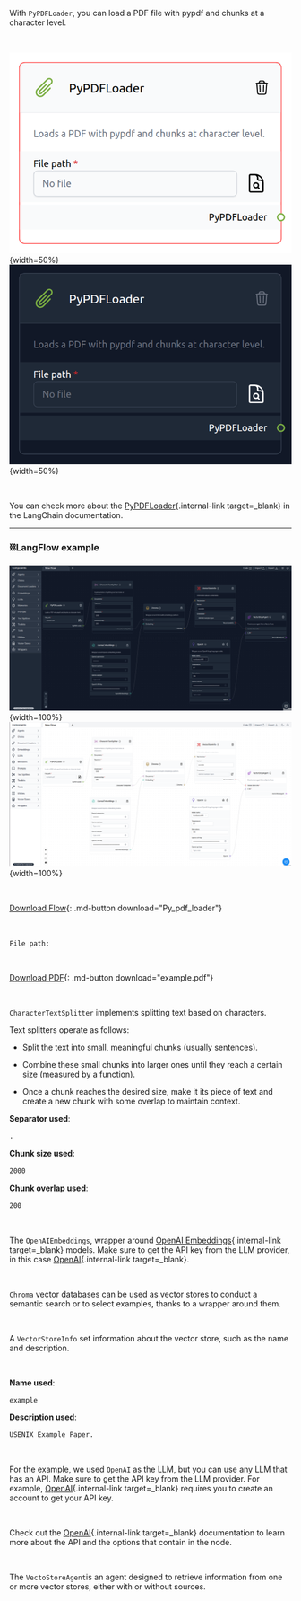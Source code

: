 With `PyPDFLoader`, you can load a PDF file with pypdf and chunks at a character level.

<br>

![Description](img/single_node/pypdf.png#only-light){width=50%}
![Description](img/single_node/pypdf2.png#only-dark){width=50%}

<br>

You can check more about the [PyPDFLoader](https://python.langchain.com/en/latest/modules/indexes/document_loaders/examples/pdf.html?highlight=PDF){.internal-link target=\_blank} in the LangChain documentation.

---

### ⛓️LangFlow example

![Description](img/py-pdf-loader2.png#only-dark){width=100%}
![Description](img/py-pdf-loader.png#only-light){width=100%}

<br>

[Download Flow](data/Py_pdf_loader.json){: .md-button download="Py_pdf_loader"}

<br>

`File path:`

<br>

[Download PDF](data/example.pdf){: .md-button download="example.pdf"}

<br>

`CharacterTextSplitter` implements splitting text based on characters.

Text splitters operate as follows:

- Split the text into small, meaningful chunks (usually sentences).

- Combine these small chunks into larger ones until they reach a certain size (measured by a function).

- Once a chunk reaches the desired size, make it its piece of text and create a new chunk with some overlap to maintain context.


**Separator used**:

```txt
.
```

**Chunk size used**:

```txt
2000
```

**Chunk overlap used**:

```txt
200
```

<br>

The `OpenAIEmbeddings`, wrapper around [OpenAI Embeddings](https://platform.openai.com/docs/guides/embeddings/what-are-embeddings){.internal-link target=\_blank} models. Make sure to get the API key from the LLM provider, in this case [OpenAI](https://platform.openai.com/){.internal-link target=\_blank}.

<br>

`Chroma` vector databases can be used as vector stores to conduct a semantic search or to select examples, thanks to a wrapper around them.

<br>

A `VectorStoreInfo` set information about the vector store, such as the name and description.

<br>

**Name used**:

```txt
example
```

**Description used**:

```txt
USENIX Example Paper.
```

<br>

For the example, we used `OpenAI` as the LLM, but you can use any LLM that has an API. Make sure to get the API key from the LLM provider. For example, [OpenAI](https://platform.openai.com/){.internal-link target=\_blank} requires you to create an account to get your API key.

<br>

Check out the [OpenAI](https://platform.openai.com/docs/introduction/overview){.internal-link target=\_blank} documentation to learn more about the API and the options that contain in the node.

<br>

The `VectoStoreAgent`is an agent designed to retrieve information from one or more vector stores, either with or without sources.

